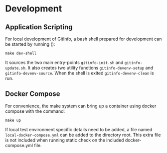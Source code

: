 Development
===========

Application Scripting
---------------------

For local development of GitInfo, a bash shell prepared for development can be started
by running ():

```shell
make dev-shell
```

It sources the two main entry-points `gitinfo-init.sh` and `gitinfo-update.sh`.
It also creates two utility functions `gitinfo-devenv-setup` and `gitinfo-devenv-source`.
When the shell is exited `gitinfo-devenv-clean` is run.

Docker Compose
--------------

For convenience, the make system can bring up a container using docker compose
with the command:

```shell
make up
```

If local test environment specific details need to be added, a file named
`local-docker-compose.yml` can be added to the directory root.
This extra file is not included when running static check on the included docker-compose.yml file.
